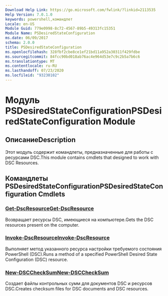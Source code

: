 ```yaml
---
Download Help Link: https://go.microsoft.com/fwlink/?linkid=2113535
Help Version: 7.0.1.0
keywords: powershell,командлет
Locale: en-US
Module Guid: 779e0998-8c72-4567-89b5-49313fc15351
Module Name: PSDesiredStateConfiguration
ms.date: 06/09/2017
schema: 2.0.0
title: PSDesiredStateConfiguration
ms.openlocfilehash: 328fbf2cbe8ce1ef21bd11a952a30311f429fdbe
ms.sourcegitcommit: 84fcc90bd018ab76ac4e964d53e7c9c2b5a7b6c6
ms.translationtype: MT
ms.contentlocale: ru-RU
ms.lasthandoff: 07/23/2020
ms.locfileid: "93230102"
---
```

# <span data-ttu-id="4fbc7-103">Модуль PSDesiredStateConfiguration</span><span class="sxs-lookup"><span data-stu-id="4fbc7-103">PSDesiredStateConfiguration Module</span></span>

## <span data-ttu-id="4fbc7-104">Описание</span><span class="sxs-lookup"><span data-stu-id="4fbc7-104">Description</span></span>
<span data-ttu-id="4fbc7-105">Этот модуль содержит командлеты, предназначенные для работы с ресурсами DSC.</span><span class="sxs-lookup"><span data-stu-id="4fbc7-105">This module contains cmdlets that designed to work with DSC Resources.</span></span>

## <span data-ttu-id="4fbc7-106">Командлеты PSDesiredStateConfiguration</span><span class="sxs-lookup"><span data-stu-id="4fbc7-106">PSDesiredStateConfiguration Cmdlets</span></span>

### [<span data-ttu-id="4fbc7-107">Get-DscResource</span><span class="sxs-lookup"><span data-stu-id="4fbc7-107">Get-DscResource</span></span>](Get-DscResource.md)
<span data-ttu-id="4fbc7-108">Возвращает ресурсы DSC, имеющиеся на компьютере.</span><span class="sxs-lookup"><span data-stu-id="4fbc7-108">Gets the DSC resources present on the computer.</span></span>

### [<span data-ttu-id="4fbc7-109">Invoke-DscResource</span><span class="sxs-lookup"><span data-stu-id="4fbc7-109">Invoke-DscResource</span></span>](Invoke-DscResource.md)
<span data-ttu-id="4fbc7-110">Выполняет метод указанного ресурса настройки требуемого состояния PowerShell (DSC).</span><span class="sxs-lookup"><span data-stu-id="4fbc7-110">Runs a method of a specified PowerShell Desired State Configuration (DSC) resource.</span></span>

### [<span data-ttu-id="4fbc7-111">New-DSCCheckSum</span><span class="sxs-lookup"><span data-stu-id="4fbc7-111">New-DSCCheckSum</span></span>](New-DSCCheckSum.md)
<span data-ttu-id="4fbc7-112">Создает файлы контрольных сумм для документов DSC и ресурсов DSC.</span><span class="sxs-lookup"><span data-stu-id="4fbc7-112">Creates checksum files for DSC documents and DSC resources.</span></span>
